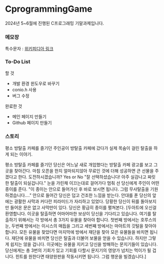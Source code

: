 # CprogrammingGame
2024년 5~6월에 진행된 C프로그래밍 기말과제입니다.

### 메모장

특수문자 : [위키피디아 링크](https://ko.wikipedia.org/wiki/KS_X_1001%EC%9D%98_%ED%8A%B9%EC%88%98_%EB%AC%B8%EC%9E%90)

### To-Do List

할 것

- 개발 환경 윈도우로 바꾸기
- conio.h 사용
- 버그 수정




완료한 것

- 메인 페이지 만들기
- Github 페이지 만들기

### 스토리

평소 방탈출 카페를 즐기던 주인공이 방탈출 카페에 갔다가 실제 목숨이 걸린 탈출을 하게 되는 이야기. 

평소 방탈출 카페를 즐기던 당신은 어느날 새로 개업했다는 방탈출 카페 광고를 보고 그곳을 찾아간다.
마침 오픈을 한지 얼마되지않아 무료인 것에 더해 성공하면 큰 선물을 주겠다고 한다.
도전하시겠습니까? Yes or No
"잘 선택하셨습니다! 아주 실감나고 짜릿한 탈출이 되실겁니다."
눈을 가린채 이끄는대로 걸어가다 멈춰 선 당신에게 주인이 어떤 종이를 준다.
"이 종이는 안으로 들어가신 후 바로 보시면 됩니다. 그럼 무사탈출을 기원하겠습니다...."
안으로 들어간 당신은 덥고 건조한 느낌을 받는다.
안대를 푼 당신의 앞에는 광활한 사막과 커다란 피라미드가 자리하고 있었다.
당황한 당신이 뒤를 돌아보지만 들어온 문은 없고 사막만이 있다.
당신은 황급히 종이를 펼쳐본다.
[두아트에 오신걸 환영합니다.
이곳을 탈출하면 어마어마한 보상이 당신을 기다리고 있습니다.
여기를 탈출하기 위해서는 각 방에서 총 3가지 유물을 찾아야 합니다.
첫번째 방에서는 호루스의 눈, 두번째 방에서는 이시스의 매듭을 그리고 세번째 방에서는 마아트의 깃털을 찾아야 합니다.
모든 유물을 찾았다면 마지막에 방에서 재단을 찾아 모은 유물들을 바치면 됩니다.
재단에 유물을 바치면 당신은 탈출과 더불어 보물을 얻을 수 있습니다.
하지만 그렇게 쉽지는 않을 겁니다. 
이곳에는 유물을 지키고 당신을 방해하는 문지기들이 있습니다.
당신에게는 총 3번의 기회가 있고 기회를 다할시 문지기의 영양가 넘치는 먹이가 될 겁니다.
힌트를 원한다면 태양원판을 작동시키면 됩니다.
그럼 행운을 빌겠습니다.]
